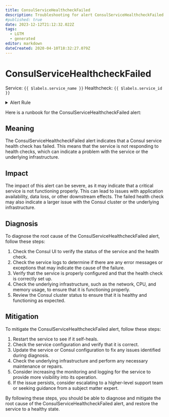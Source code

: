 ```yaml
---
title: ConsulServiceHealthcheckFailed
description: Troubleshooting for alert ConsulServiceHealthcheckFailed
#published: true
date: 2023-12-12T21:12:32.022Z
tags: 
  - LGTM
  - generated
editor: markdown
dateCreated: 2020-04-10T18:32:27.079Z
---
```


# ConsulServiceHealthcheckFailed

Service: `{{ $labels.service_name }}` Healthcheck: `{{ $labels.service_id }}`

<details>
  <summary>Alert Rule</summary>

{{% rule "consul/consul-exporter.yml" "ConsulServiceHealthcheckFailed" %}}

{{% comment %}}

```yaml
alert: ConsulServiceHealthcheckFailed
expr: consul_catalog_service_node_healthy == 0
for: 1m
labels:
    severity: critical
annotations:
    summary: Consul service healthcheck failed (instance {{ $labels.instance }})
    description: |-
        Service: `{{ $labels.service_name }}` Healthcheck: `{{ $labels.service_id }}`
          VALUE = {{ $value }}
          LABELS = {{ $labels }}
    runbook: https://github.com/srerun/prometheus-alerts/blob/main/content/runbooks/consul-exporter/ConsulServiceHealthcheckFailed.md

```

{{% /comment %}}

</details>


Here is a runbook for the ConsulServiceHealthcheckFailed alert:

## Meaning

The ConsulServiceHealthcheckFailed alert indicates that a Consul service health check has failed. This means that the service is not responding to health checks, which can indicate a problem with the service or the underlying infrastructure.

## Impact

The impact of this alert can be severe, as it may indicate that a critical service is not functioning properly. This can lead to issues with application availability, data loss, or other downstream effects. The failed health check may also indicate a larger issue with the Consul cluster or the underlying infrastructure.

## Diagnosis

To diagnose the root cause of the ConsulServiceHealthcheckFailed alert, follow these steps:

1. Check the Consul UI to verify the status of the service and the health check.
2. Check the service logs to determine if there are any error messages or exceptions that may indicate the cause of the failure.
3. Verify that the service is properly configured and that the health check is correctly set up.
4. Check the underlying infrastructure, such as the network, CPU, and memory usage, to ensure that it is functioning properly.
5. Review the Consul cluster status to ensure that it is healthy and functioning as expected.

## Mitigation

To mitigate the ConsulServiceHealthcheckFailed alert, follow these steps:

1. Restart the service to see if it self-heals.
2. Check the service configuration and verify that it is correct.
3. Update the service or Consul configuration to fix any issues identified during diagnosis.
4. Check the underlying infrastructure and perform any necessary maintenance or repairs.
5. Consider increasing the monitoring and logging for the service to provide more visibility into its operation.
6. If the issue persists, consider escalating to a higher-level support team or seeking guidance from a subject matter expert.

By following these steps, you should be able to diagnose and mitigate the root cause of the ConsulServiceHealthcheckFailed alert, and restore the service to a healthy state.